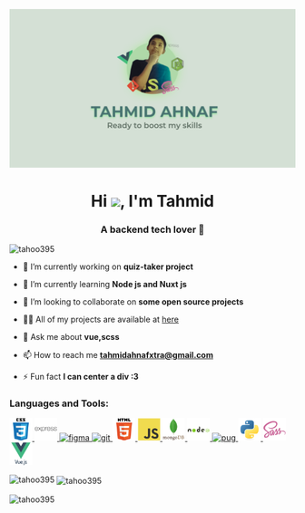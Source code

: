 ![Tahmid Ahnaf](imgs/cover.svg)

<h1 align="center">Hi <img src="https://raw.githubusercontent.com/MartinHeinz/MartinHeinz/master/wave.gif" width="30px">, I'm Tahmid</h1>
<h3 align="center">A backend tech lover 🤗</h3>

<p align="left"> <img src="https://komarev.com/ghpvc/?username=tahoo395&label=Profile%20views&color=0e75b6&style=flat" alt="tahoo395" /> </p>

- 🔭 I’m currently working on **quiz-taker project**

- 🌱 I’m currently learning **Node js and Nuxt js**

- 👯 I’m looking to collaborate on **some open source projects**

- 👨‍💻 All of my projects are available at [here](https://github.com/tahmidahnaf)

- 💬 Ask me about **vue,scss**

- 📫 How to reach me **tahmidahnafxtra@gmail.com**

- ⚡ Fun fact **I can center a div :3**


<h3 align="left">Languages and Tools:</h3>
<p align="left"> <a href="https://www.w3schools.com/css/" target="_blank"> <img src="https://raw.githubusercontent.com/devicons/devicon/master/icons/css3/css3-original-wordmark.svg" alt="css3" width="40" height="40"/> </a> <a href="https://expressjs.com" target="_blank"> <img src="https://raw.githubusercontent.com/devicons/devicon/master/icons/express/express-original-wordmark.svg" alt="express" width="40" height="40"/> </a> <a href="https://www.figma.com/" target="_blank"> <img src="https://www.vectorlogo.zone/logos/figma/figma-icon.svg" alt="figma" width="40" height="40"/> </a> <a href="https://git-scm.com/" target="_blank"> <img src="https://www.vectorlogo.zone/logos/git-scm/git-scm-icon.svg" alt="git" width="40" height="40"/> </a> <a href="https://www.w3.org/html/" target="_blank"> <img src="https://raw.githubusercontent.com/devicons/devicon/master/icons/html5/html5-original-wordmark.svg" alt="html5" width="40" height="40"/> </a> <a href="https://developer.mozilla.org/en-US/docs/Web/JavaScript" target="_blank"> <img src="https://raw.githubusercontent.com/devicons/devicon/master/icons/javascript/javascript-original.svg" alt="javascript" width="40" height="40"/> </a> <a href="https://www.mongodb.com/" target="_blank"> <img src="https://raw.githubusercontent.com/devicons/devicon/master/icons/mongodb/mongodb-original-wordmark.svg" alt="mongodb" width="40" height="40"/> </a> <a href="https://nodejs.org" target="_blank"> <img src="https://raw.githubusercontent.com/devicons/devicon/master/icons/nodejs/nodejs-original-wordmark.svg" alt="nodejs" width="40" height="40"/> </a> <a href="https://pugjs.org" target="_blank"> <img src="https://cdn.worldvectorlogo.com/logos/pug.svg" alt="pug" width="40" height="40"/> </a> <a href="https://www.python.org" target="_blank"> <img src="https://raw.githubusercontent.com/devicons/devicon/master/icons/python/python-original.svg" alt="python" width="40" height="40"/> </a> <a href="https://sass-lang.com" target="_blank"> <img src="https://raw.githubusercontent.com/devicons/devicon/master/icons/sass/sass-original.svg" alt="sass" width="40" height="40"/> </a> <a href="https://vuejs.org/" target="_blank"> <img src="https://raw.githubusercontent.com/devicons/devicon/master/icons/vuejs/vuejs-original-wordmark.svg" alt="vuejs" width="40" height="40"/> </a> </p>

<p><img align="left" src="https://github-readme-stats.vercel.app/api/top-langs?username=tahoo395&show_icons=true&locale=en&layout=compact&theme=prussian" alt="tahoo395" /></p>

<p>&nbsp;<img align="center" src="https://github-readme-stats.vercel.app/api?username=tahoo395&show_icons=true&locale=en&theme=prussian" alt="tahoo395" /></p>

<p><img align="center" src="https://github-readme-streak-stats.herokuapp.com/?user=tahoo395&theme=prussian" alt="tahoo395" /></p>
